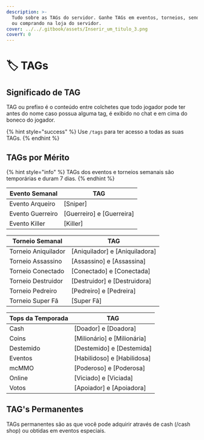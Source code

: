 ```yaml
---
description: >-
  Tudo sobre as TAGs do servidor. Ganhe TAGs em eventos, torneios, sendo o top
  ou comprando na loja do servidor.
cover: ../../.gitbook/assets/Inserir_um_titulo_3.png
coverY: 0
---
```


# 🏷 TAGs

## Significado de TAG

TAG ou prefixo é o conteúdo entre colchetes que todo jogador pode ter antes do nome caso possua alguma tag, é exibido no chat e em cima do boneco do jogador.

{% hint style="success" %}
Use `/tags` para ter acesso a todas as suas TAGs.
{% endhint %}

## TAGs por Mérito <a href="#habilidades" id="habilidades"></a>

{% hint style="info" %}
TAGs dos eventos e torneios semanais são temporárias e duram 7 dias.
{% endhint %}

| Evento Semanal    | TAG                         |
| ----------------- | --------------------------- |
| Evento Arqueiro   | \[Sniper]                   |
| Evento Guerreiro  | \[Guerreiro] e \[Guerreira] |
| Evento Killer     | \[Killer]                   |

| Torneio Semanal     | TAG                              |
| ------------------- | -------------------------------- |
| Torneio Aniquilador | \[Aniquilador] e \[Aniquiladora] |
| Torneio Assassino   | \[Assassino] e \[Assassina]      |
| Torneio Conectado   | \[Conectado] e \[Conectada]      |
| Torneio Destruidor  | \[Destruidor] e \[Destruidora]   |
| Torneio Pedreiro    | \[Pedreiro] e \[Pedreira]        |
| Torneio Super Fã    | \[Super Fã]                      |

| Tops da Temporada | TAG                           |
| ----------------- | ----------------------------- |
| Cash              | \[Doador] e \[Doadora]        |
| Coins             | \[Milionário] e \[Milionária] |
| Destemido         | \[Destemido] e \[Destemida]   |
| Eventos           | \[Habilidoso] e \[Habilidosa] |
| mcMMO             | \[Poderoso] e \[Poderosa]     |
| Online            | \[Viciado] e \[Viciada]       |
| Votos             | \[Apoiador] e \[Apoiadora]    |

## TAG's Permanentes <a href="#perma" id="perma"></a>

TAGs permanentes são as que você pode adquirir através de cash (/cash shop) ou obtidas em eventos especiais.
